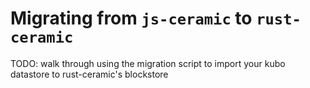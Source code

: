 # Migrating from `js-ceramic` to `rust-ceramic`

TODO: walk through using the migration script to import your kubo datastore to rust-ceramic's blockstore
